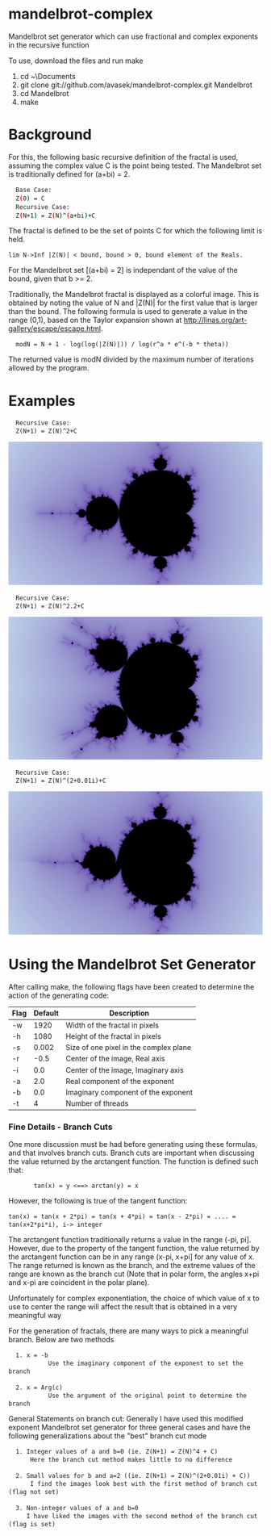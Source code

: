 # mandelbrot-complex
Mandelbrot set generator which can use fractional and complex exponents in the recursive function

To use, download the files and run make

1. cd ~\Documents
2. git clone git://github.com/avasek/mandelbrot-complex.git Mandelbrot
4. cd Mandelbrot
5. make 

# Background
For this, the following basic recursive definition of the fractal is used, assuming the complex value C is the point being tested. The Mandelbrot set is traditionally defined for (a+bi) = 2.

```sh
  Base Case:
  Z(0) = C
  Recursive Case:
  Z(N+1) = Z(N)^(a+bi)+C
```

  The fractal is defined to be the set of points C for which the following limit is held.

```
lim N->Inf |Z(N)| < bound, bound > 0, bound element of the Reals.
```

  For the Mandelbrot set [(a+bi) = 2] is independant of the value of the bound, given that b >= 2.

  Traditionally, the Mandelbrot fractal is displayed as a colorful image. This is obtained by noting the value of N and |Z(N)| for the first value that is larger than the bound. The following formula is used to generate a value in the range (0,1), based on the Taylor expansion shown at
  http://linas.org/art-gallery/escape/escape.html.
```
  modN = N + 1 - log(log(|Z(N)|)) / log(r^a * e^(-b * theta))
```
  
  The returned value is modN divided by the maximum number of iterations allowed by the program.

# Examples
```
  Recursive Case:
  Z(N+1) = Z(N)^2+C
```
![Standard Mandelbrot Image](https://github.com/avasek/mandelbrot-complex/blob/master/Examples/Dimension:%201920x1080%2C%20Center:%20-0.5000%2B0.0000i%2C%20Scale:%202.00e-03%2C%20Exp:%202.00e%2B00%2B0.00e%2B00i%2C%20Branch%20set.png)

```
  Recursive Case:
  Z(N+1) = Z(N)^2.2+C
```
![Modify the Real Exponent](https://github.com/avasek/mandelbrot-complex/blob/master/Examples/Dimension:%201920x1080%2C%20Center:%20-0.5000%2B0.0000i%2C%20Scale:%202.00e-03%2C%20Exp:%202.20e%2B00%2B0.00e%2B00i%2C%20Branch%20set.png)

```
  Recursive Case:
  Z(N+1) = Z(N)^(2+0.01i)+C
```
![Modify the Imaginary Exponent](https://github.com/avasek/mandelbrot-complex/blob/master/Examples/Dimension:%201920x1080%2C%20Center:%20-0.5000%2B0.0000i%2C%20Scale:%202.00e-03%2C%20Exp:%202.00e%2B00%2B1.00e-02i%2C%20Branch%20not%20set.png)


# Using the Mandelbrot Set Generator

After calling make, the following flags have been created to determine the action of the generating code:

| Flag | Default | Description |
|------|---------|-------------|
| -w   | 1920 | Width of the fractal in pixels |
| -h   | 1080 | Height of the fractal in pixels |
| -s   | 0.002 | Size of one pixel in the complex plane |
| -r   | -0.5 | Center of the image, Real axis |
| -i   | 0.0 | Center of the image, Imaginary axis |
| -a   | 2.0 | Real component of the exponent |
| -b   | 0.0 | Imaginary component of the exponent |
| -t   | 4 | Number of threads |

### Fine Details - Branch Cuts

  One more discussion must be had before generating using these formulas, and that involves branch cuts.
  Branch cuts are important when discussing the value returned by the arctangent function. The function is
  defined such that:
```
       tan(x) = y <==> arctan(y) = x
```
  However, the following is true of the tangent function:
  ```
  tan(x) = tan(x + 2*pi) = tan(x + 4*pi) = tan(x - 2*pi) = .... = tan(x+2*pi*i), i-> integer
  ```

  The arctangent function traditionally returns a value in the range (-pi, pi]. However, due to the property of the tangent function, the value returned by the arctangent function can be in any range (x-pi, x+pi] for any value of x. The range returned is known as the branch, and the extreme values of the range are known as the branch cut (Note that in polar form, the angles x+pi and x-pi are coincident in the polar plane).

  Unfortunately for complex exponentiation, the choice of which value of x to use to center the range will affect the result that is obtained in a very meaningful way

  For the generation of fractals, there are many ways to pick a meaningful branch. Below are two methods
```
  1. x = -b
           Use the imaginary component of the exponent to set the branch 

  2. x = Arg(c)
           Use the argument of the original point to determine the branch
```

  General Statements on branch cut:
  Generally I have used this modified exponent Mandelbrot set generator for three general cases
  and have the following generalizations about the "best" branch cut mode
```
  1. Integer values of a and b=0 (ie. Z(N+1) = Z(N)^4 + C)
      Here the branch cut method makes little to no difference

  2. Small values for b and a=2 ((ie. Z(N+1) = Z(N)^(2+0.01i) + C))
      I find the images look best with the first method of branch cut (flag not set)

  3. Non-integer values of a and b=0
     I have liked the images with the second method of the branch cut (flag is set)
```
